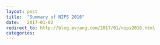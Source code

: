 ```yaml
---
layout: post
title:  "Summary of NIPS 2016"
date:   2017-01-02
redirect_to: http://blog.evjang.com/2017/01/nips2016.html
categories:
---
```

	